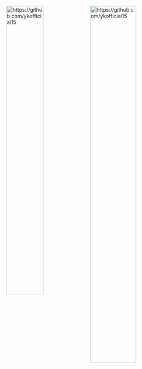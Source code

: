 <img width="45%" align="left" src="https://github-readme-stats.vercel.app/api/top-langs?username=https://github.com/ykofficial15&show_icons=true&locale=en&layout=compact" alt="https://github.com/ykofficial15" /> <img width="50%" src="https://github-readme-streak-stats.herokuapp.com/?user=https://github.com/ykofficial15&" alt="https://github.com/ykofficial15" /> 
